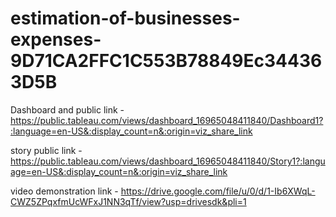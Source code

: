 # estimation-of-businesses-expenses-9D71CA2FFC1C553B78849Ec344363D5B


Dashboard and public link - https://public.tableau.com/views/dashboard_16965048411840/Dashboard1?:language=en-US&:display_count=n&:origin=viz_share_link



story public link - https://public.tableau.com/views/dashboard_16965048411840/Story1?:language=en-US&:display_count=n&:origin=viz_share_link


video demonstration link - https://drive.google.com/file/u/0/d/1-Ib6XWqL-CWZ5ZPqxfmUcWFxJ1NN3qTf/view?usp=drivesdk&pli=1
